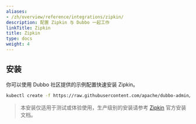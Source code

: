 ```yaml
---
aliases:
- /zh/overview/reference/integrations/zipkin/
description: 配置 Zipkin 与 Dubbo 一起工作
linkTitle: Zipkin
title: Zipkin
type: docs
weight: 4
---
```


## 安装

你可以使用 Dubbo 社区提供的示例配置快速安装 Zipkin。

```bash
kubectl create -f https://raw.githubusercontent.com/apache/dubbo-admin/refactor-with-go/deploy/kubernetes/zipkin.yaml
```
> 本安装仅适用于测试或体验使用，生产级别的安装请参考 [Zipkin](https://zipkin.io/) 官方安装文档。
